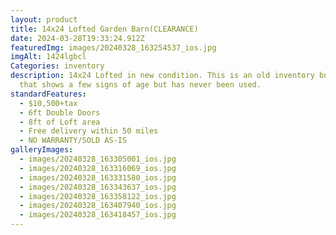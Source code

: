 ```yaml
---
layout: product
title: 14x24 Lofted Garden Barn(CLEARANCE)
date: 2024-03-28T19:33:24.912Z
featuredImg: images/20240328_163254537_ios.jpg
imgAlt: 1424lgbcl
Categories: inventory
description: 14x24 Lofted in new condition. This is an old inventory building
  that shows a few signs of age but has never been used.
standardFeatures:
  - $10,500+tax
  - 6ft Double Doors
  - 8ft of Loft area
  - Free delivery within 50 miles
  - NO WARRANTY/SOLD AS-IS
galleryImages:
  - images/20240328_163305001_ios.jpg
  - images/20240328_163316069_ios.jpg
  - images/20240328_163331580_ios.jpg
  - images/20240328_163343637_ios.jpg
  - images/20240328_163358122_ios.jpg
  - images/20240328_163407940_ios.jpg
  - images/20240328_163418457_ios.jpg
---
```

